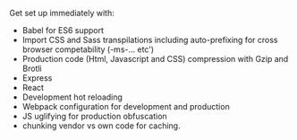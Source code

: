 Get set up immediately with:

* Babel for ES6 support
* Import CSS and Sass transpilations including auto-prefixing for cross browser competability (-ms-... etc')
* Production code (Html, Javascript and CSS) compression with Gzip and Brotli
* Express
* React
* Development hot reloading
* Webpack configuration for development and production
* JS uglifying for production obfuscation
* chunking vendor vs own code for caching.
